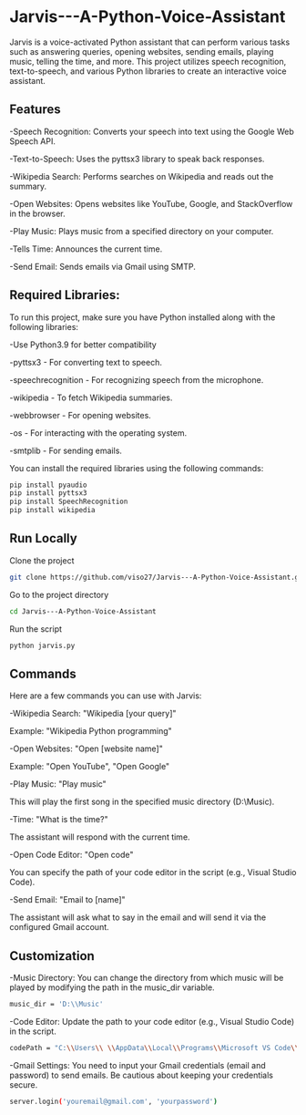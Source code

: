 # Jarvis---A-Python-Voice-Assistant
Jarvis is a voice-activated Python assistant that can perform various tasks such as answering queries, opening websites, sending emails, playing music, telling the time, and more. This project utilizes speech recognition, text-to-speech, and various Python libraries to create an interactive voice assistant.


## Features

-Speech Recognition: Converts your speech into text using the Google Web Speech API.

-Text-to-Speech: Uses the pyttsx3 library to speak back responses.

-Wikipedia Search: Performs searches on Wikipedia and reads out the summary.

-Open Websites: Opens websites like YouTube, Google, and StackOverflow in the browser.

-Play Music: Plays music from a specified directory on your computer.

-Tells Time: Announces the current time.

-Send Email: Sends emails via Gmail using SMTP.



## Required Libraries:

To run this project, make sure you have Python installed along with the following libraries:

-Use Python3.9 for better compatibility

-pyttsx3 - For converting text to speech.

-speechrecognition - For recognizing speech from the microphone.

-wikipedia - To fetch Wikipedia summaries.

-webbrowser - For opening websites.

-os - For interacting with the operating system.

-smtplib - For sending emails.

You can install the required libraries using the following commands:

```bash
pip install pyaudio
pip install pyttsx3
pip install SpeechRecognition
pip install wikipedia
```




## Run Locally

Clone the project

```bash
git clone https://github.com/viso27/Jarvis---A-Python-Voice-Assistant.git


```

Go to the project directory

```bash
cd Jarvis---A-Python-Voice-Assistant
```

Run the script

```bash
python jarvis.py

```


## Commands

Here are a few commands you can use with Jarvis:

-Wikipedia Search: "Wikipedia [your query]"

Example: "Wikipedia Python programming"

-Open Websites: "Open [website name]"

Example: "Open YouTube", "Open Google"

-Play Music: "Play music"

This will play the first song in the specified music directory (D:\Music).

-Time: "What is the time?"

The assistant will respond with the current time.

-Open Code Editor: "Open code"

You can specify the path of your code editor in the script (e.g., Visual Studio Code).

-Send Email: "Email to [name]"

The assistant will ask what to say in the email and will send it via the configured Gmail account.


## Customization

-Music Directory: You can change the directory from which music will be played by modifying the path in the music_dir variable.

```bash
music_dir = 'D:\\Music'
```

-Code Editor: Update the path to your code editor (e.g., Visual Studio Code) in the script.

```bash
codePath = "C:\\Users\\ \\AppData\\Local\\Programs\\Microsoft VS Code\\Code.exe "
```

-Gmail Settings: You need to input your Gmail credentials (email and password) to send emails. Be cautious about keeping your credentials secure.

```bash
server.login('youremail@gmail.com', 'yourpassword')
```






